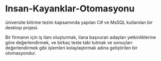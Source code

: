 # Insan-Kayanklar-Otomasyonu

üniversite bitirme tezim kapsamında yapılan C# ve MsSQL kullanılan bir desktop projesi.

Bir firmanın için iş ilanı oluşturmak, ilana başvuran adayları yetkinliklerine göre değerlendirmek, ve birkaç teste tabi tutmak ve sonuçları değerlendirmek gibi işlemleri kolaylaştırmak 
adına geliştirilen bir otomasyondur.
